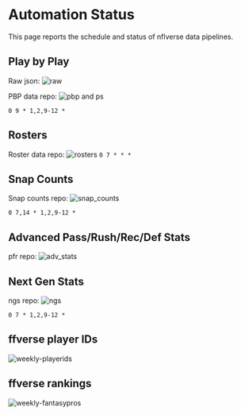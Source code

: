 # Automation Status

This page reports the schedule and status of nflverse data pipelines.

## Play by Play

Raw json: ![raw](https://img.shields.io/github/last-commit/nflverse/nflfastR-raw?label=Raw%20PBP%20Updated&style=flat-square)

PBP data repo: ![pbp and ps](https://img.shields.io/github/workflow/status/nflverse/nflfastR-data/update_current_season_pbp_and_stats?label=PBP%20%26%20Player%20Stats&style=flat-square)

`0 9 * 1,2,9-12 *`

## Rosters
Roster data repo: ![rosters](https://img.shields.io/github/workflow/status/nflverse/nflfastR-roster/update_rosters?label=Rosters&style=flat-square)
`0 7 * * *`

## Snap Counts
Snap counts repo: ![snap_counts](https://img.shields.io/github/workflow/status/nflverse/pfr_scrapR/update_snap_counts?label=Snap%20Counts&style=flat-square)

`0 7,14 * 1,2,9-12 *`

## Advanced Pass/Rush/Rec/Def Stats

pfr repo: ![adv_stats](https://img.shields.io/github/workflow/status/nflverse/pfr_scrapR/update_adv_stats?label=PFR%20Adv%20Stats&style=flat-square)


## Next Gen Stats

ngs repo: ![ngs](https://img.shields.io/github/workflow/status/nflverse/ngs-data/update_ngs?label=NGS%20data&style=flat-square)

`0 7 * 1,2,9-12 *`

## ffverse player IDs

![weekly-playerids](https://github.com/dynastyprocess/db/actions/workflows/weekly-playerids.yml/badge.svg)

## ffverse rankings

![weekly-fantasypros](https://github.com/dynastyprocess/db/actions/workflows/weekly-fantasypros.yml/badge.svg)

